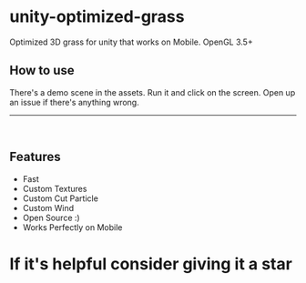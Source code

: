 # unity-optimized-grass
Optimized 3D grass for unity that works on Mobile. OpenGL 3.5+

## How to use
There's a demo scene in the assets. Run it and click on the screen. Open up an issue if there's anything wrong.
<hr></br>


## Features


* Fast
* Custom Textures
* Custom Cut Particle
* Custom Wind
* Open Source :)
* Works Perfectly on Mobile

# If it's helpful consider giving it a star
